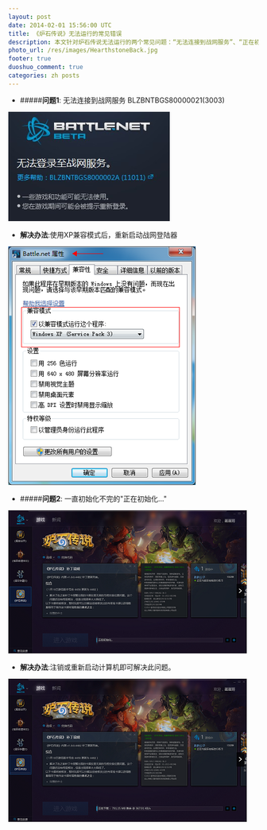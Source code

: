 ```yaml
---
layout: post
date: 2014-02-01 15:56:00 UTC
title: 《炉石传说》无法运行的常见错误
description: 本文针对炉石传说无法运行的两个常见问题：“无法连接到战网服务”、“正在初始化...”进行解答。
photo_url: /res/images/HearthstoneBack.jpg
footer: true
duoshuo_comment: true
categories: zh posts
---
```


- #####**问题1**: 无法连接到战网服务 BLZBNTBGS80000021(3003)
<img src="/res/images/BNerror.png"/>

- **解决办法**:使用XP兼容模式后，重新启动战网登陆器
<img src="/res/images/BNerror_fix.png"/>

- #####**问题2**: 一直初始化不完的"正在初始化..."
<img src="/res/images/endlessInitializing.png"/>

- **解决办法**:注销或重新启动计算机即可解决此问题。
<img src="/res/images/endlessInitializing_fix.png"/>